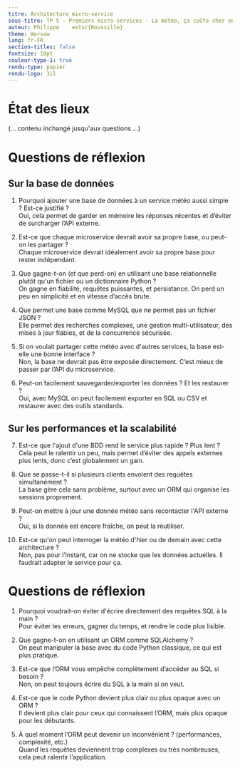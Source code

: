 ```yaml
---
titre: Architecture micro-service
sous-titre: TP 5 - Premiers micro-services - La météo, ça coûte cher en bande passante !
auteur: Philippe 	extsc{Roussille}
theme: Warsaw
lang: fr-FR
section-titles: false
fontsize: 10pt
couleur-type-1: true
rendu-type: papier
rendu-logo: 3il
---
```


# État des lieux

(... contenu inchangé jusqu'aux questions ...)

# Questions de réflexion

## Sur la base de données

1. Pourquoi ajouter une base de données à un service météo aussi simple ? Est-ce justifié ?  
Oui, cela permet de garder en mémoire les réponses récentes et d’éviter de surcharger l’API externe.

2. Est-ce que chaque microservice devrait avoir sa propre base, ou peut-on les partager ?  
Chaque microservice devrait idéalement avoir sa propre base pour rester indépendant.

3. Que gagne-t-on (et que perd-on) en utilisant une base relationnelle plutôt qu'un fichier ou un dictionnaire Python ?  
On gagne en fiabilité, requêtes puissantes, et persistance. On perd un peu en simplicité et en vitesse d’accès brute.

4. Que permet une base comme MySQL que ne permet pas un fichier JSON ?  
Elle permet des recherches complexes, une gestion multi-utilisateur, des mises à jour fiables, et de la concurrence sécurisée.

5. Si on voulait partager cette météo avec d'autres services, la base est-elle une bonne interface ?  
Non, la base ne devrait pas être exposée directement. C’est mieux de passer par l’API du microservice.

6. Peut-on facilement sauvegarder/exporter les données ? Et les restaurer ?  
Oui, avec MySQL on peut facilement exporter en SQL ou CSV et restaurer avec des outils standards.

## Sur les performances et la scalabilité

7. Est-ce que l'ajout d'une BDD rend le service plus rapide ? Plus lent ?  
Cela peut le ralentir un peu, mais permet d’éviter des appels externes plus lents, donc c’est globalement un gain.

8. Que se passe-t-il si plusieurs clients envoient des requêtes simultanément ?  
La base gère cela sans problème, surtout avec un ORM qui organise les sessions proprement.

9. Peut-on mettre à jour une donnée météo sans recontacter l'API externe ?  
Oui, si la donnée est encore fraîche, on peut la réutiliser.

10. Est-ce qu'on peut interroger la météo d'hier ou de demain avec cette architecture ?  
Non, pas pour l’instant, car on ne stocke que les données actuelles. Il faudrait adapter le service pour ça.

# Questions de réflexion

1. Pourquoi voudrait-on éviter d'écrire directement des requêtes SQL à la main ?  
Pour éviter les erreurs, gagner du temps, et rendre le code plus lisible.

2. Que gagne-t-on en utilisant un ORM comme SQLAlchemy ?  
On peut manipuler la base avec du code Python classique, ce qui est plus pratique.

3. Est-ce que l’ORM vous empêche complètement d’accéder au SQL si besoin ?  
Non, on peut toujours écrire du SQL à la main si on veut.

4. Est-ce que le code Python devient plus clair ou plus opaque avec un ORM ?  
Il devient plus clair pour ceux qui connaissent l’ORM, mais plus opaque pour les débutants.

5. À quel moment l’ORM peut devenir un inconvénient ? (performances, complexité, etc.)  
Quand les requêtes deviennent trop complexes ou très nombreuses, cela peut ralentir l’application.
